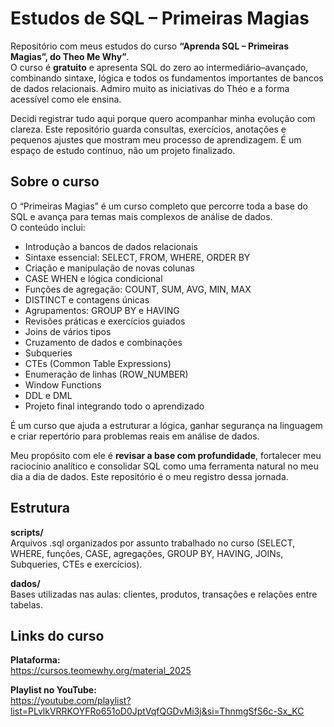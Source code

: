 # Estudos de SQL – Primeiras Magias

Repositório com meus estudos do curso **“Aprenda SQL – Primeiras Magias”, do Theo Me Why”**.  
O curso é **gratuito** e apresenta SQL do zero ao intermediário–avançado, combinando sintaxe, lógica e todos os fundamentos importantes de bancos de dados relacionais. Admiro muito as iniciativas do Théo e a forma acessível como ele ensina.

Decidi registrar tudo aqui porque quero acompanhar minha evolução com clareza. Este repositório guarda consultas, exercícios, anotações e pequenos ajustes que mostram meu processo de aprendizagem. É um espaço de estudo contínuo, não um projeto finalizado.

## Sobre o curso

O “Primeiras Magias” é um curso completo que percorre toda a base do SQL e avança para temas mais complexos de análise de dados.  
O conteúdo inclui:

- Introdução a bancos de dados relacionais  
- Sintaxe essencial: SELECT, FROM, WHERE, ORDER BY  
- Criação e manipulação de novas colunas  
- CASE WHEN e lógica condicional  
- Funções de agregação: COUNT, SUM, AVG, MIN, MAX  
- DISTINCT e contagens únicas  
- Agrupamentos: GROUP BY e HAVING  
- Revisões práticas e exercícios guiados  
- Joins de vários tipos  
- Cruzamento de dados e combinações  
- Subqueries  
- CTEs (Common Table Expressions)  
- Enumeração de linhas (ROW_NUMBER)  
- Window Functions  
- DDL e DML  
- Projeto final integrando todo o aprendizado  

É um curso que ajuda a estruturar a lógica, ganhar segurança na linguagem e criar repertório para problemas reais em análise de dados.

Meu propósito com ele é **revisar a base com profundidade**, fortalecer meu raciocínio analítico e consolidar SQL como uma ferramenta natural no meu dia a dia de dados. Este repositório é o meu registro dessa jornada.

## Estrutura

**scripts/**  
Arquivos .sql organizados por assunto trabalhado no curso (SELECT, WHERE, funções, CASE, agregações, GROUP BY, HAVING, JOINs, Subqueries, CTEs e exercícios).

**dados/**  
Bases utilizadas nas aulas: clientes, produtos, transações e relações entre tabelas.

## Links do curso

**Plataforma:**  
https://cursos.teomewhy.org/material_2025

**Playlist no YouTube:**  
https://youtube.com/playlist?list=PLvlkVRRKOYFRo651oD0JptVqfQGDvMi3j&si=ThnmgSfS6c-Sx_KC


